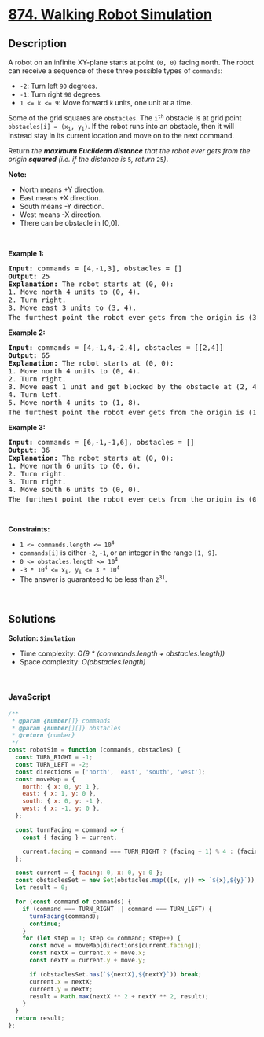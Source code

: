# [874. Walking Robot Simulation](https://leetcode.com/problems/walking-robot-simulation)

## Description

<div class="elfjS" data-track-load="description_content"><p>A robot on an infinite XY-plane starts at point <code>(0, 0)</code> facing north. The robot can receive a sequence of these three possible types of <code>commands</code>:</p>

<ul>
	<li><code>-2</code>: Turn left <code>90</code> degrees.</li>
	<li><code>-1</code>: Turn right <code>90</code> degrees.</li>
	<li><code>1 &lt;= k &lt;= 9</code>: Move forward <code>k</code> units, one unit at a time.</li>
</ul>

<p>Some of the grid squares are <code>obstacles</code>. The <code>i<sup>th</sup></code> obstacle is at grid point <code>obstacles[i] = (x<sub>i</sub>, y<sub>i</sub>)</code>. If the robot runs into an obstacle, then it will instead stay in its current location and move on to the next command.</p>

<p>Return <em>the <strong>maximum Euclidean distance</strong> that the robot ever gets from the origin <strong>squared</strong> (i.e. if the distance is </em><code>5</code><em>, return </em><code>25</code><em>)</em>.</p>

<p><strong>Note:</strong></p>

<ul>
	<li>North means +Y direction.</li>
	<li>East means +X direction.</li>
	<li>South means -Y direction.</li>
	<li>West means -X direction.</li>
	<li>There can be obstacle in&nbsp;[0,0].</li>
</ul>

<p>&nbsp;</p>
<p><strong class="example">Example 1:</strong></p>

<pre><strong>Input:</strong> commands = [4,-1,3], obstacles = []
<strong>Output:</strong> 25
<strong>Explanation:</strong> The robot starts at (0, 0):
1. Move north 4 units to (0, 4).
2. Turn right.
3. Move east 3 units to (3, 4).
The furthest point the robot ever gets from the origin is (3, 4), which squared is 3<sup>2</sup> + 4<sup>2</sup> = 25 units away.
</pre>

<p><strong class="example">Example 2:</strong></p>

<pre><strong>Input:</strong> commands = [4,-1,4,-2,4], obstacles = [[2,4]]
<strong>Output:</strong> 65
<strong>Explanation:</strong> The robot starts at (0, 0):
1. Move north 4 units to (0, 4).
2. Turn right.
3. Move east 1 unit and get blocked by the obstacle at (2, 4), robot is at (1, 4).
4. Turn left.
5. Move north 4 units to (1, 8).
The furthest point the robot ever gets from the origin is (1, 8), which squared is 1<sup>2</sup> + 8<sup>2</sup> = 65 units away.
</pre>

<p><strong class="example">Example 3:</strong></p>

<pre><strong>Input:</strong> commands = [6,-1,-1,6], obstacles = []
<strong>Output:</strong> 36
<strong>Explanation:</strong> The robot starts at (0, 0):
1. Move north 6 units to (0, 6).
2. Turn right.
3. Turn right.
4. Move south 6 units to (0, 0).
The furthest point the robot ever gets from the origin is (0, 6), which squared is 6<sup>2</sup> = 36 units away.
</pre>

<p>&nbsp;</p>
<p><strong>Constraints:</strong></p>

<ul>
	<li><code>1 &lt;= commands.length &lt;= 10<sup>4</sup></code></li>
	<li><code>commands[i]</code> is either <code>-2</code>, <code>-1</code>, or an integer in the range <code>[1, 9]</code>.</li>
	<li><code>0 &lt;= obstacles.length &lt;= 10<sup>4</sup></code></li>
	<li><code>-3 * 10<sup>4</sup> &lt;= x<sub>i</sub>, y<sub>i</sub> &lt;= 3 * 10<sup>4</sup></code></li>
	<li>The answer is guaranteed to be less than <code>2<sup>31</sup></code>.</li>
</ul>
</div>

<p>&nbsp;</p>

## Solutions

**Solution: `Simulation`**

- Time complexity: <em>O(9 \* (commands.length + obstacles.length))</em>
- Space complexity: <em>O(obstacles.length)</em>

<p>&nbsp;</p>

### **JavaScript**

```js
/**
 * @param {number[]} commands
 * @param {number[][]} obstacles
 * @return {number}
 */
const robotSim = function (commands, obstacles) {
  const TURN_RIGHT = -1;
  const TURN_LEFT = -2;
  const directions = ['north', 'east', 'south', 'west'];
  const moveMap = {
    north: { x: 0, y: 1 },
    east: { x: 1, y: 0 },
    south: { x: 0, y: -1 },
    west: { x: -1, y: 0 },
  };

  const turnFacing = command => {
    const { facing } = current;

    current.facing = command === TURN_RIGHT ? (facing + 1) % 4 : (facing - 1 + 4) % 4;
  };

  const current = { facing: 0, x: 0, y: 0 };
  const obstaclesSet = new Set(obstacles.map(([x, y]) => `${x},${y}`));
  let result = 0;

  for (const command of commands) {
    if (command === TURN_RIGHT || command === TURN_LEFT) {
      turnFacing(command);
      continue;
    }
    for (let step = 1; step <= command; step++) {
      const move = moveMap[directions[current.facing]];
      const nextX = current.x + move.x;
      const nextY = current.y + move.y;

      if (obstaclesSet.has(`${nextX},${nextY}`)) break;
      current.x = nextX;
      current.y = nextY;
      result = Math.max(nextX ** 2 + nextY ** 2, result);
    }
  }
  return result;
};
```
